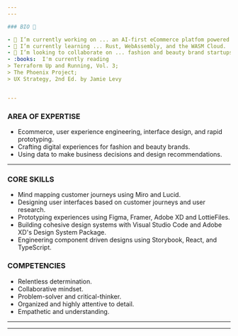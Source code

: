 ```yaml
---
---

### BIO 👋

- 🔭 I’m currently working on ... an AI-first eCommerce platfom powered by IBM Watson.
- 🌱 I’m currently learning ... Rust, WebAssembly, and the WASM Cloud.
- 👯 I’m looking to collaborate on ... fashion and beauty brand startups.
- :books:  I'm currently reading
> Terraform Up and Running, Vol. 3; 
> The Phoenix Project; 
> UX Strategy, 2nd Ed. by Jamie Levy


---
```

### AREA OF EXPERTISE
 - Ecommerce, user experience engineering, interface design, and rapid prototyping.
 - Crafting digital experiences for fashion and beauty brands.
 - Using data to make business decisions and design recommendations.
---

### CORE SKILLS
- Mind mapping customer journeys using Miro and Lucid.
- Designing user interfaces based on customer journeys and user research.
- Prototyping experiences using Figma, Framer, Adobe XD and LottieFiles.
- Building cohesive design systems with Visual Studio Code and Adobe XD's Design System Package.
- Engineering component driven designs using Storybook, React, and TypeScript.

### COMPETENCIES
- Relentless determination.
- Collaborative mindset.
- Problem-solver and critical-thinker.
- Organized and highly attentive to detail.
- Empathetic and understanding.

---
---
